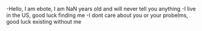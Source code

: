 -Hello, I am ebote, I am NaN years old and will never tell you anything
-I live in the US, good luck finding me
-I dont care about you or your probelms, good luck existing without me

<!---
Ebote/Ebote is a ✨ special ✨ repository because its `README.md` (this file) appears on your GitHub profile.
You can click the Preview link to take a look at your changes.
--->
